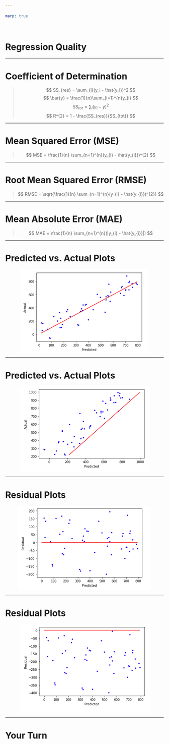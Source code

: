 ```yaml
---

marp: true

---
```


<style>
img[alt~="center"] {
  display: block;
  margin: 0 auto;
}
</style>

# Regression Quality

<!--
So far in this course, we have spent some time building and testing regression models. But how can we measure how good these models are? In this unit we will examine a few of the ways we can measure and graph the results of a regression model in order to better understand the quality of the model.
-->

---

# Coefficient of Determination

> $$ SS_{res} = \sum_{i}(y_i - \hat{y_i})^2 $$
> $$ \bar{y} = \frac{1}{n}\sum_{i=1}^{n}y_{i} $$
> $$ SS_{tot} = \sum_{i}(y_{i}-\bar{y})^2 $$
> $$ R^{2} = 1 - \frac{SS_{res}}{SS_{tot}} $$
<!--

The coefficient of determination, denoted $R^2$, is one of the most important metrics in regression. It tells us how much of the data is "explained" by the model.

Before we can define the metric itself, we need to define a few other key terms.

A residual is the difference between the target value $y_i$ and the predicted value $\hat{y_i}$. The residual sum of squares is the summation of the square of every residual in the prediction set.

The total sum of squares is the sum of the squared differences between each value $y_i$ and their mean.

Given the total sum of squares and the residual sum of squares, we can calculate the coefficient of determination $R^2$.

The $R^2$ score measures how well the actual variance from $x$-values to $y$-values is represented in the variance between the $x$-values and the predicted $\hat{y}$-values.

Typically, this score ranges from 0 to 1, where 0 is bad and 1 is a perfect mapping. However, the score can also be negative. Can you guess why?

If a line drawn horizontally through the data points performs better than your regression, then the $R^2$ score would be negative. If you see this, try again. Your model really isn't working.

For values in the range 0-1, interpreting the $R^2$ is more subjective. The closer to 0, the worse your model is at fitting the data. And generally, the closer to 1, the better. But you also don't want to overfit. This is where testing, observation, and experience come into play.
-->

---

# Mean Squared Error (MSE)

> $$ MSE = \frac{1}{n} \sum_{n=1}^{n}(y_{i} - \hat{y_{i}})^{2} $$

<!--
The mean squared error is the measure of the values that our model predicts vs. what the values actually are. The differences are calculated, squared to get rid of negatives, and summed so that the average squared error can be found.

What is a good MSE value?

The answer really depends how perfect you want your model to be. The values of MSE are a little difficult to interpret, though. Since they are the square of the error, the units don't match the units of the target in our model. This is fine for machines training the model, but it's nearly impossible to reason about afterward.

There is a solution, though.
-->

---

# Root Mean Squared Error (RMSE)

> $$ RMSE = \sqrt{\frac{1}{n} \sum_{n=1}^{n}(y_{i} - \hat{y_{i}})^{2}} $$

<!--
The root mean squared error is simply the square root of the mean squared error. It adjusts the units of the error back to the units of the target, which makes model quality much easier to reason about.

For instance, if you have a model that predicted housing prices, and it had an RMSE of 10,000, would that model be good or bad? Since houses cost in the hundreds of thousands -- if not millions -- of dollars, an error of $10,000 doesn't seem too bad.

What about a model that predicted average global temperatures in Celsius that had an RMSE of 8? Although 8 is much smaller than 10,000, an 8 degrees Celsius change is a big deal in terms of average temperatures. Thus, 8 is probably not an acceptable RMSE for this model.
-->

---

# Mean Absolute  Error (MAE)

> $$ MAE = \frac{1}{n} \sum_{n=1}^{n}(|y_{i} - \hat{y_{i}}|) $$

<!--
Mean absolute error is calculated similarly to mean squared error. Instead of using squaring to remove negative values, the absolute value of the difference in actual and predicted values is taken.

A benefit of MAE is that the units remain the same as that of the target.

The primary difference in MAE and MSE is that MSE squares the error, which gives larger differences in value and much higher error scores. This gives extra penalty to really bad predictions.
-->

---

# Predicted vs. Actual Plots

![center](res/predicted_vs_actual.png)

<!--
There are numerous ways to visualize regression predictions, but one of the most basic is the "predicted vs. actual" plot.

In this case the data points scatter pretty evenly around the prediction-to-actual line (i.e., the line y=x, where the actual and predication are equal).

So what does a bad plot look like?

Image Details:
* [predicted_vs_actual.png](https://opensource.google/docs/copyright/): Copyright Google
-->

---

# Predicted vs. Actual Plots

![center](res/predicted_vs_actual_positive_bias.png)

<!--
Now we have a situation where there is an obvious bias. All predictions are higher than the actual values, so the model needs to be adjusted to make smaller predictions.

Image Details:
* [predicted_vs_actual.png](http://www.google.com): Copyright Google
-->

---

# Residual Plots

![center](res/residual.png)

<!--
Another helpful visualization tool is to plot the regression residuals. As a reminder, residuals are the difference between the actual values and the predicted values.

We plot residuals on the y-axis against the predicted values on the x-axis and draw a horizontal line through  y=0.

Image Details:
* [residual.png](https://opensource.google/docs/copyright/): Copyright Google
-->

---

# Residual Plots

![center](res/residual_bias.png)

<!--
Cases where our predictions were too low are above the line. Cases where our predictions were too high are below the line.

In the "predicted vs. actual" section above, we plotted a case where there was a large positive bias in our predictions. Plotting the same biased data on a residual plot shows all of the residuals below the zero line.

Image Details:
* [residual_bias.png](https://opensource.google/docs/copyright/): Copyright Google
-->

---

# Your Turn

<!--
Let's now move on to the lab portion of the unit. In this lab you'll create and interpret various measures and interpretations of regression model quality.
-->
